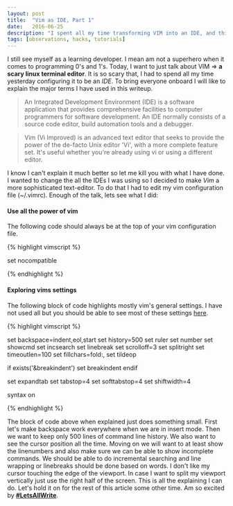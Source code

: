 ```yaml
---
layout: post
title:  "Vim as IDE, Part 1"
date:   2016-06-25
description: "I spent all my time transforming VIM into an IDE, and this is an account of it."
tags: [observations, hacks, tutorials]
---
```


I still see myself as a learning developer. I mean am not a superhero when it comes to programming 0's and 1's. Today, I want to just talk about VIM => __a scary linux terminal editor__. It is so scary that, I had to spend all my time yesterday configuring it to be an _IDE_. To bring everyone onboard I will like to explain the major terms I have used in this writeup.

>  An Integrated Development Environment (IDE) is a software application that provides comprehensive facilities to computer programmers for software development. An IDE normally consists of a source code editor, build automation tools and a debugger.

> Vim (Vi Improved) is an advanced text editor that seeks to provide the power of the de-facto Unix editor 'Vi', with a more complete feature set. It's useful whether you're already using vi or using a different editor.

I know I can't explain it much better so let me kill you with what I have done. I wanted to change the all the IDEs I was using so I decided to make _Vim_ a more sophisticated text-editor. To do that I had to edit my vim configuration file (~/.vimrc). Enough of the talk, lets see what I did:

#### Use all the power of vim
The following code should always be at the top of your vim configuration file.

{% highlight vimscript %}

set nocompatible

{% endhighlight %}

#### Exploring vims settings
The following block of code highlights mostly vim's general settings. I have not used all but you should be able to see most of these settings [here](http://vimdoc.sourceforge.net/htmldoc/usr_05.html).

{% highlight vimscript %}

set backspace=indent,eol,start
set history=500
set ruler
set number
set showcmd
set incsearch
set linebreak
set scrolloff=3
set splitright
set timeoutlen=100
set fillchars=fold:\,
set tildeop

if exists('&breakindent')
	set breakindent
endif

set expandtab
set tabstop=4
set softtabstop=4
set shiftwidth=4

syntax on

{% endhighlight %}

The block of code above when explained just does something small. First let's make backspace work everywhere when we are in insert mode. Then we want to keep only 500 lines of command line history. We also want to see the cursor position all the time. Moving on we will want to at least show the linenumbers and also make sure we can be able to show incomplete commands. We should be able to do incremental searching and line wrapping or linebreaks should be done based on words. I don't like my cursor touching the edge of the viewport. In case I want to split my viewport vertically just use the right half of the screen. This is all the explaining I can do. Let's hold it on for the rest of this article some other time. Am so excited by [__#LetsAllWrite__](http://letsallwrite.com).
